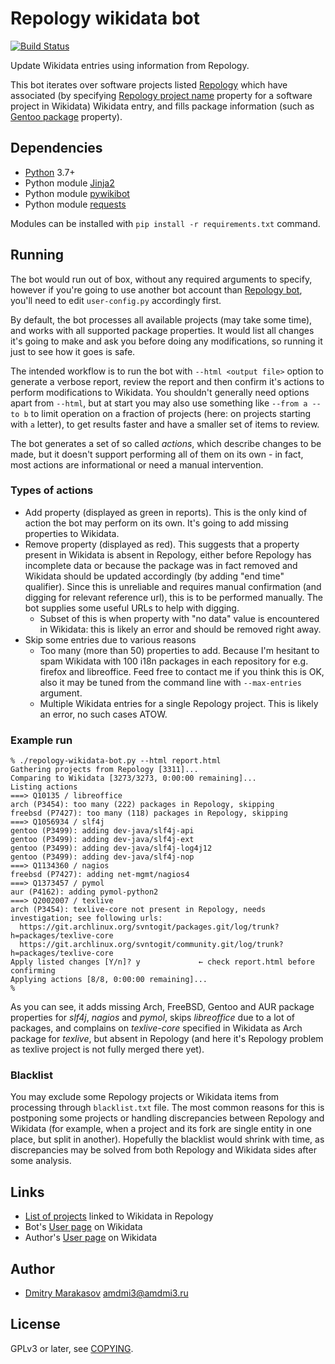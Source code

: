 # Repology wikidata bot

[![Build Status](https://travis-ci.org/repology/repology-wikidata-bot.svg?branch=master)](https://travis-ci.org/repology/repology-wikidata-bot)

Update Wikidata entries using information from Repology.

This bot iterates over software projects listed [Repology](https://repology.org/) which have associated (by specifying [Repology project name](https://www.wikidata.org/wiki/Property:P6931) property for a software project in Wikidata) Wikidata entry, and fills package information (such as [Gentoo package](https://www.wikidata.org/wiki/Property:P3499) property).

## Dependencies

- [Python](https://www.python.org/) 3.7+
- Python module [Jinja2](https://jinja.palletsprojects.com/)
- Python module [pywikibot](https://pypi.org/project/pywikibot/)
- Python module [requests](https://pypi.org/project/requests/)

Modules can be installed with `pip install -r requirements.txt` command.

## Running

The bot would run out of box, without any required arguments to specify,
however if you're going to use another bot account than [Repology
bot](https://www.wikidata.org/wiki/User:Repology_bot), you'll need to edit
`user-config.py` accordingly first.

By default, the bot processes all available projects (may take some time),
and works with all supported package properties. It would list all changes
it's going to make and ask you before doing any modifications, so running it
just to see how it goes is safe.

The intended workflow is to run the bot with `--html <output file>` option to
generate a verbose report, review the report and then confirm it's actions to
perform modifications to Wikidata. You shouldn't generally need options apart
from `--html`, but at start you may also use something like `--from a --to b`
to limit operation on a fraction of projects (here: on projects starting with
`a` letter), to get results faster and have a smaller set of items to review.

The bot generates a set of so called _actions_, which describe changes to be
made, but it doesn't support performing all of them on its own - in fact, most
actions are informational or need a manual intervention.

### Types of actions

- Add property (displayed as green in reports). This is the only kind of action
  the bot may perform on its own. It's going to add missing properties to Wikidata.
- Remove property (displayed as red). This suggests that a property present in
  Wikidata is absent in Repology, either before Repology has incomplete data
  or because the package was in fact removed and Wikidata should be updated
  accordingly (by adding "end time" qualifier). Since this is unreliable and
  requires manual confirmation (and digging for relevant reference url), this
  is to be performed manually. The bot supplies some useful URLs to help with
  digging.
  - Subset of this is when property with "no data" value is encountered
    in Wikidata: this is likely an error and should be removed right away.
- Skip some entries due to various reasons
  - Too many (more than 50) properties to add. Because I'm hesitant to spam
    Wikidata with 100 i18n packages in each repository for e.g. firefox and
    libreoffice. Feed free to contact me if you think this is OK, also it may
    be tuned from the command line with `--max-entries` argument.
  - Multiple Wikidata entries for a single Repology project. This is likely an
    error, no such cases ATOW.

### Example run

```
% ./repology-wikidata-bot.py --html report.html
Gathering projects from Repology [3311]...
Comparing to Wikidata [3273/3273, 0:00:00 remaining]...
Listing actions
===> Q10135 / libreoffice
arch (P3454): too many (222) packages in Repology, skipping
freebsd (P7427): too many (118) packages in Repology, skipping
===> Q1056934 / slf4j
gentoo (P3499): adding dev-java/slf4j-api
gentoo (P3499): adding dev-java/slf4j-ext
gentoo (P3499): adding dev-java/slf4j-log4j12
gentoo (P3499): adding dev-java/slf4j-nop
===> Q1134360 / nagios
freebsd (P7427): adding net-mgmt/nagios4
===> Q1373457 / pymol
aur (P4162): adding pymol-python2
===> Q2002007 / texlive
arch (P3454): texlive-core not present in Repology, needs investigation; see following urls:
  https://git.archlinux.org/svntogit/packages.git/log/trunk?h=packages/texlive-core
  https://git.archlinux.org/svntogit/community.git/log/trunk?h=packages/texlive-core
Apply listed changes [Y/n]? y             ← check report.html before confirming
Applying actions [8/8, 0:00:00 remaining]...
%
```

As you can see, it adds missing Arch, FreeBSD, Gentoo and AUR package properties
for _slf4j_, _nagios_ and _pymol_, skips _libreoffice_ due to a lot of packages, and
complains on _texlive-core_ specified in Wikidata as Arch package for _texlive_,
but absent in Repology (and here it's Repology problem as texlive project is not
fully merged there yet).

### Blacklist

You may exclude some Repology projects or Wikidata items from processing through
`blacklist.txt` file. The most common reasons for this is postponing some projects
or handling discrepancies between Repology and Wikidata (for example, when a project
and its fork are single entity in one place, but split in another). Hopefully the
blacklist would shrink with time, as discrepancies may be solved from both Repology
and Wikidata sides after some analysis.

## Links

* [List of projects](https://repology.org/projects/?inrepo=wikidata) linked to Wikidata in Repology
* Bot's [User page](https://www.wikidata.org/wiki/User:Repology_bot) on Wikidata
* Author's [User page](https://www.wikidata.org/wiki/User:AMDmi3) on Wikidata

## Author

* [Dmitry Marakasov](https://github.com/AMDmi3) <amdmi3@amdmi3.ru>

## License

GPLv3 or later, see [COPYING](COPYING).
